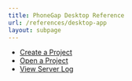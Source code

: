 ```yaml
---
title: PhoneGap Desktop Reference
url: /references/desktop-app
layout: subpage
---
```


- [Create a Project](desktop-app/create-a-project)
- [Open a Project](desktop-app/open-a-project)
- [View Server Log](desktop-app/view-server-log)